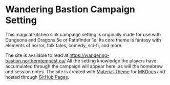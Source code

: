 # Wandering Bastion Campaign Setting

This magical kitchen sink campaign setting is originally made for use with Dungeons and Dragons 5e or Pathfinder 1e. Its core theme is fantasy with elements of horror, folk tales, comedy, sci-fi, and more.

The site is available to read at <https://wandering-bastion.northerntempest.ca/> All the setting knowledge the players have accumulated through the campaign will appear here, as will the homebrew and session notes. The site is created with [Material Theme](https://squidfunk.github.io/mkdocs-material/) for [MKDocs](https://www.mkdocs.org/) and hosted through [GitHub Pages](https://pages.github.com/).
